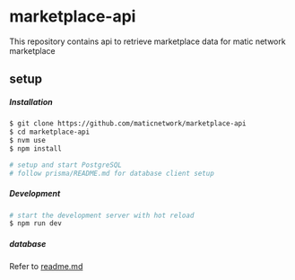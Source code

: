 # marketplace-api

This repository contains api to retrieve marketplace data for matic network marketplace

## setup

##### Installation

```sh
$ git clone https://github.com/maticnetwork/marketplace-api
$ cd marketplace-api
$ nvm use
$ npm install

# setup and start PostgreSQL
# follow prisma/README.md for database client setup
```

##### Development

```sh
# start the development server with hot reload
$ npm run dev
```

##### database

Refer to [readme.md](./prisma/README.md)